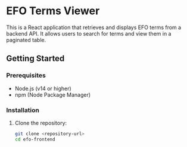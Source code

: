 # EFO Terms Viewer

This is a React application that retrieves and displays EFO terms from a backend API. It allows users to search for terms and view them in a paginated table.

## Getting Started

### Prerequisites

- Node.js (v14 or higher)
- npm (Node Package Manager)

### Installation

1. Clone the repository:

   ```bash
   git clone <repository-url>
   cd efo-frontend
